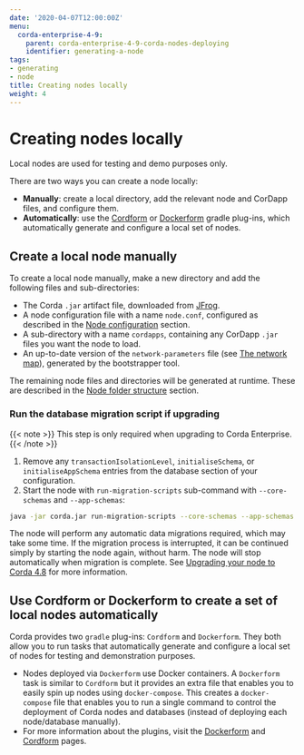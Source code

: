 ```yaml
---
date: '2020-04-07T12:00:00Z'
menu:
  corda-enterprise-4-9:
    parent: corda-enterprise-4-9-corda-nodes-deploying
    identifier: generating-a-node
tags:
- generating
- node
title: Creating nodes locally
weight: 4
---
```


# Creating nodes locally

Local nodes are used for testing and demo purposes only.

There are two ways you can create a node locally:
* __Manually__: create a local directory, add the relevant node and CorDapp files, and configure them.
* __Automatically__: use the [Cordform](generating-a-node-cordform.md) or [Dockerform](generating-a-node-dockerform.md) gradle plug-ins, which automatically generate and configure a local set of nodes.

## Create a local node manually

To create a local node manually, make a new directory and add the following files and sub-directories:

* The Corda `.jar` artifact file, downloaded from [JFrog](https://software.r3.com:443/artifactory/corda-releases/net/corda/corda/4.9/corda-4.9.jar/).
* A node configuration file with a name `node.conf`, configured as described in the [Node configuration](../../../../../../../en/platform/corda/4.9/enterprise/node/corda-firewall-configuration-file.md) section.
* A sub-directory with a name `cordapps`, containing any CorDapp `.jar` files you want the node to load.
* An up-to-date version of the `network-parameters` file (see [The network map](../../../../../../../en/platform/corda/4.9/enterprise/network/network-map.html#network-parameters)), generated by the bootstrapper tool.

The remaining node files and directories will be generated at runtime. These are described in the [Node folder structure](../../../../../../../en/platform/corda/4.9/enterprise/node/corda-firewall-configuration-file.md) section.

### Run the database migration script if upgrading

{{< note >}} This step is only required when upgrading to Corda Enterprise. {{< /note >}}

1. Remove any `transactionIsolationLevel`, `initialiseSchema`, or `initialiseAppSchema` entries from the database section of your configuration.
2. Start the node with `run-migration-scripts` sub-command with `--core-schemas` and `--app-schemas`:

```bash
java -jar corda.jar run-migration-scripts --core-schemas --app-schemas
```

The node will perform any automatic data migrations required, which may take some time. If the migration process is interrupted, it can be continued simply by starting the node again, without harm. The node will stop automatically when migration is complete. See [Upgrading your node to Corda 4.8](../../../../../../../en/platform/corda/4.8/enterprise/node-upgrade-notes.md) for more information.

## Use Cordform or Dockerform to create a set of local nodes automatically

Corda provides two `gradle` plug-ins: `Cordform` and `Dockerform`. They both allow you to run tasks that automatically generate and configure a local set of nodes for testing and demonstration purposes.

* Nodes deployed via `Dockerform` use Docker containers. A `Dockerform` task is similar to `Cordform` but it provides an extra file that enables you to easily spin up nodes using `docker-compose`. This creates a `docker-compose` file that enables you to run a single command to control the deployment of Corda nodes and databases (instead of deploying each node/database manually).
* For more information about the plugins, visit the [Dockerform](../../../../../../../en/platform/corda/4.9/enterprise/node/deploy/generating-a-node-dockerform.md) and [Cordform](../../../../../../../en/platform/corda/4.8/enterprise/node/deploy/generating-a-node-cordform.md) pages.

